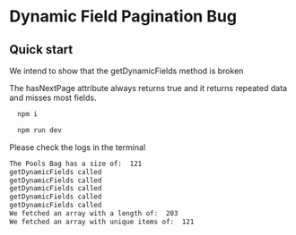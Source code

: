 # Dynamic Field Pagination Bug

## Quick start

We intend to show that the getDynamicFields method is broken

The hasNextPage attribute always returns true and it returns repeated data and misses most fields.

```bash
  npm i
```

```bash
  npm run dev
```

Please check the logs in the terminal 

```bash
The Pools Bag has a size of:  121
getDynamicFields called
getDynamicFields called
getDynamicFields called
getDynamicFields called
getDynamicFields called
We fetched an array with a length of:  203
We fetched an array with unique items of:  121
```